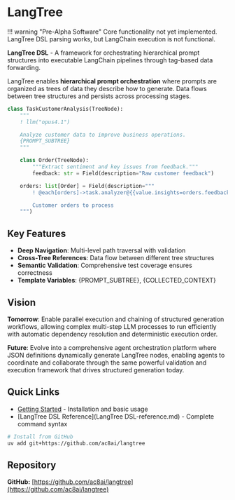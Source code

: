 # LangTree

!!! warning "Pre-Alpha Software"
    Core functionality not yet implemented. LangTree DSL parsing works, but LangChain execution is not functional.

**LangTree DSL** - A framework for orchestrating hierarchical prompt structures into executable LangChain pipelines through tag-based data forwarding.

LangTree enables **hierarchical prompt orchestration** where prompts are organized as trees of data they describe how to generate. Data flows between tree structures and persists across processing stages.

```python
class TaskCustomerAnalysis(TreeNode):
    """
    ! llm("opus4.1")

    Analyze customer data to improve business operations.
    {PROMPT_SUBTREE}
    """

    class Order(TreeNode):
        """Extract sentiment and key issues from feedback."""
        feedback: str = Field(description="Raw customer feedback")

    orders: list[Order] = Field(description="""
        ! @each[orders]->task.analyzer@{{value.insights=orders.feedback}}*

        Customer orders to process
    """)
```

## Key Features

- **Deep Navigation**: Multi-level path traversal with validation
- **Cross-Tree References**: Data flow between different tree structures
- **Semantic Validation**: Comprehensive test coverage ensures correctness
- **Template Variables**: {PROMPT_SUBTREE}, {COLLECTED_CONTEXT}

## Vision

**Tomorrow**: Enable parallel execution and chaining of structured generation workflows, allowing complex multi-step LLM processes to run efficiently with automatic dependency resolution and deterministic execution order.

**Future**: Evolve into a comprehensive agent orchestration platform where JSON definitions dynamically generate LangTree nodes, enabling agents to coordinate and collaborate through the same powerful validation and execution framework that drives structured generation today.

## Quick Links

- [Getting Started](getting-started.md) - Installation and basic usage
- [LangTree DSL Reference](LangTree DSL-reference.md) - Complete command syntax

```bash
# Install from GitHub
uv add git+https://github.com/ac8ai/langtree
```

## Repository

**GitHub:** [https://github.com/ac8ai/langtree](https://github.com/ac8ai/langtree)